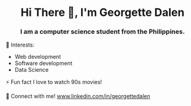 
<h1 align="center">Hi There 👋, I'm Georgette Dalen</h1>
<h3 align="center">I am a computer science student from the Philippines.</h3>

🌱 Interests:
- Web development
- Software development
- Data Science

⚡ Fun fact I love to watch 90s movies!

💬 Connect with me! www.linkedin.com/in/georgettedalen


